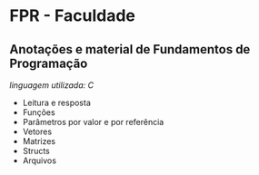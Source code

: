 # FPR - Faculdade
## Anotações e material de Fundamentos de Programação

*linguagem utilizada: C*

* Leitura e resposta
* Funções
* Parâmetros por valor e por referência
* Vetores
* Matrizes
* Structs
* Arquivos
